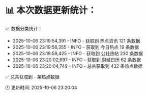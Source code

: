 📊 本次数据更新统计：
==========================

📈 数据分类统计：
- 2025-10-06 23:19:54,391 - INFO - 获取到 热点资讯 121 条数据
- 2025-10-06 23:19:56,355 - INFO - 获取到 今日热点 19 条数据
- 2025-10-06 23:19:59,425 - INFO - 获取到 公社热帖 230 条数据
- 2025-10-06 23:20:02,697 - INFO - 获取到 财经日历 62 条数据
- 2025-10-06 23:20:04,749 - INFO - 总共获取到 432 条热点数据

✅ 总共获取到 - 条热点数据

🕐 更新时间: 2025-10-06 23:20:04

